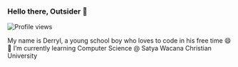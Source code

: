 ### Hello there, Outsider 👋

![Profile views](https://komarev.com/ghpvc/?username=CodeCrafterXY)

My name is Derryl, a young school boy who loves to code in his free time 😄
<br />
🌱 I’m currently learning Computer Science @ Satya Wacana Christian University

<!--
**CodeCrafterXY/CodeCrafterXY** is a ✨ _special_ ✨ repository because its `README.md` (this file) appears on your GitHub profile.

Here are some ideas to get you started:

- 🔭 I’m currently working on ...
- 🌱 I’m currently learning ...
- 👯 I’m looking to collaborate on ...
- 🤔 I’m looking for help with ...
- 💬 Ask me about ...
- 📫 How to reach me: ...
- 😄 Pronouns: ...
- ⚡ Fun fact: ...
-->
